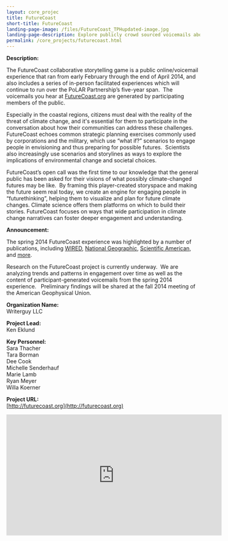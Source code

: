 ```yaml
---
layout: core_projec 
title: FutureCoast
short-title: FutureCoast
landing-page-image: /files/FutureCoast_TPHupdated-image.jpg
landing-page-description: Explore publicly crowd sourced voicemails about possible climate changed futures in this collaborative storytelling experience.
permalink: /core_projects/futurecoast.html
---
```


**Description:**

The FutureCoast collaborative storytelling game is a public
online/voicemail experience that ran from early February through the end
of April 2014, and also includes a series of in-person facilitated
experiences which will continue to run over the PoLAR Partnership’s
five-year span.  The voicemails you hear at
[FutureCoast.org](http://futurecoast.org) are generated by participating
members of the public.

Especially in the coastal regions, citizens must deal with the reality
of the threat of climate change, and it's essential for them to
participate in the conversation about how their communities can address
these challenges. FutureCoast echoes common strategic planning exercises
commonly used by corporations and the military, which use “what if?”
scenarios to engage people in envisioning and thus preparing for
possible futures.  Scientists also increasingly use scenarios and
storylines as ways to explore the implications of environmental change
and societal choices.

FutureCoast’s open call was the first time to our knowledge that the
general public has been asked for their visions of what possibly
climate-changed futures may be like.  By framing this player-created
storyspace and making the future seem real today, we create an engine
for engaging people in “futurethinking”, helping them to visualize and
plan for future climate changes. Climate science offers them platforms
on which to build their stories. FutureCoast focuses on ways that wide
participation in climate change narratives can foster deeper engagement
and understanding.

**Announcement:**

The spring 2014 FutureCoast experience was highlighted by a number of
publications, including
[WIRED](http://www.wired.com/2014/02/futurecoast-climate-change/),
[National
Geographic](http://voices.nationalgeographic.com/2014/03/31/alternate-reality-game-eavesdrops-on-climate-changed-future/),
[Scientific
American](http://www.scientificamerican.com/article/new-climate-fiction-cli-fi-game-sends-players-clues-from-the-future/),
and [more](http://www.futurevoices.net/category/press/).  

Research on the FutureCoast project is currently underway.  We are
analyzing trends and patterns in engagement over time as well as the
content of participant-generated voicemails from the spring 2014
experience.   Preliminary findings will be shared at the fall 2014
meeting of the American Geophysical Union.

**Organization Name:**  
Writerguy LLC  

**Project Lead:**  
Ken Eklund  

**Key Personnel:**  
Sara Thacher  
Tara Borman  
Dee Cook  
Michelle Senderhauf  
Marie Lamb  
Ryan Meyer  
Willa Koerner  

**Project URL:**  
[http://futurecoast.org](http://futurecoast.org)

<iframe width="560" height="315" src="https://www.youtube-nocookie.com/embed/AffkjJ-Ft64?rel=0" frameborder="0" allowfullscreen></iframe>
